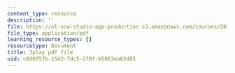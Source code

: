 ```yaml
---
content_type: resource
description: ''
file: https://ol-ocw-studio-app-production.s3.amazonaws.com/courses/20-219-becoming-the-next-bill-nye-writing-and-hosting-the-educational-show-january-iap-2015/c0d0f57b15d27dc5270fb5863ea62d85_XDBr39cwmbg.pdf
file_type: application/pdf
learning_resource_types: []
resourcetype: Document
title: 3play pdf file
uid: c0d0f57b-15d2-7dc5-270f-b5863ea62d85
---
```

